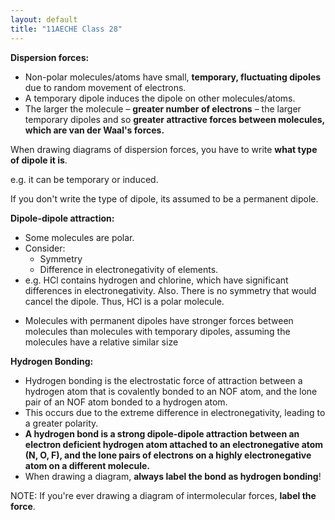 ```yaml
---
layout: default
title: "11AECHE Class 28"
---
```


**Dispersion forces:**
* Non-polar molecules/atoms have small, **temporary, fluctuating dipoles** due to random movement of electrons.
* A temporary dipole induces the dipole on other molecules/atoms.
* The larger the molecule – **greater number of electrons** – the larger temporary dipoles and so **greater attractive forces between molecules, which are van der Waal's forces.**

When drawing diagrams of dispersion forces, you have to write **what type of dipole it is**.

e.g. it can be temporary or induced.

If you don't write the type of dipole, its assumed to be a permanent dipole.


**Dipole-dipole attraction:**
* Some molecules are polar. 
* Consider:
	* Symmetry
	* Difference in electronegativity of elements.
* e.g. HCl contains hydrogen and chlorine, which have significant differences in electronegativity. Also. There is no symmetry that would cancel the dipole. Thus, HCl is a polar molecule.
- Molecules with permanent dipoles have stronger forces between molecules than molecules with temporary dipoles, assuming the molecules have a relative similar size

**Hydrogen Bonding:**
- Hydrogen bonding is the electrostatic force of attraction between a hydrogen atom that is covalently bonded to an NOF atom, and the lone pair of an NOF atom bonded to a hydrogen atom.
- This occurs due to the extreme difference in electronegativity, leading to a greater polarity.
- **A hydrogen bond is a strong dipole-dipole attraction between an electron deficient hydrogen atom attached to an electronegative atom (N, O, F), and the lone pairs of electrons on a highly electronegative atom on a different molecule.**
- When drawing a diagram, **always label the bond as hydrogen bonding**!

NOTE: If you're ever drawing a diagram of intermolecular forces, **label the force**.
